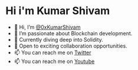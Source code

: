 # **Hi i'm Kumar Shivam**
- 👋 Hi, I’m [@0xKumarShivam](https://github.com/0xKumarShivam)
- 👀 I’m passionate about Blockchain development.
- 🌱 Currently diving deep into Solidity.
- 💞️ Open to exciting collaboration opportunities.
- 📫 You can reach me on [Twitter](https://twitter.com/0xKumarShivam)
- 📫 You can reach me on [Youtube](https://youtube.com/c/0xKumar)

<!---
0xKumarShivam/0xKumarShivam is a ✨ special ✨ repository because its `README.md` (this file) appears on your GitHub profile.
You can click the Preview link to take a look at your changes.
--->
